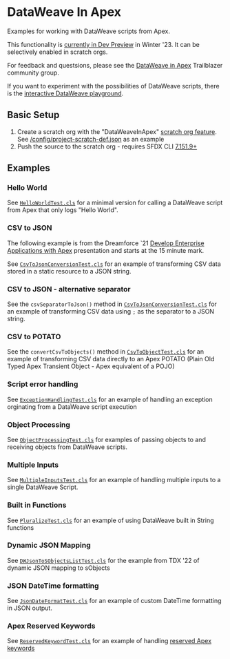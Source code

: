 # DataWeave In Apex
Examples for working with DataWeave scripts from Apex.

This functionality is [currently in Dev Preview](https://help.salesforce.com/s/articleView?id=release-notes.rn_apex_DataWeaveInApex_DevPreview.htm&type=5&release=240) in Winter '23. It can be selectively enabled in scratch orgs.

For feedback and questsions, please see the [DataWeave in Apex](https://trailhead.salesforce.com/trailblazer-community/groups/0F94S000000kGtKSAU) Trailblazer community group.

If you want to experiment with the possibilities of DataWeave scripts, there is the [interactive DataWeave playground](https://sfdc.co/dwlangfun).

## Basic Setup

1. Create a scratch org with the "DataWeaveInApex" [scratch org feature](https://developer.salesforce.com/docs/atlas.en-us.sfdx_dev.meta/sfdx_dev/sfdx_dev_scratch_orgs_def_file_config_values.htm). See [/config/project-scratch-def.json](/config/project-scratch-def.json#L4) as an example
2. Push the source to the scratch org - requires SFDX CLI [7.151.9+](https://github.com/forcedotcom/cli/blob/main/releasenotes/sfdx/README.md#71511-may-19-2022)


## Examples

### Hello World

See [`HelloWorldTest.cls`](/force-app/main/default/classes/HelloWorldTest.cls) for a minimal version for calling a DataWeave script from Apex that only logs "Hello World".

### CSV to JSON

The following example is from the Dreamforce `21 [Develop Enterprise Applications with Apex](https://www.salesforce.com/plus/experience/Dreamforce_2021/series/Developer/episode/episode-3/) presentation and starts at the 15 minute mark.

See [`CsvToJsonConversionTest.cls`](/force-app/main/default/classes/CsvToJsonConversionTest.cls) for an example of transforming CSV data stored in a static resource to a JSON string.

### CSV to JSON - alternative separator

See the `csvSeparatorToJson()` method in [`CsvToJsonConversionTest.cls`](/force-app/main/default/classes/CsvToJsonConversionTest.cls) for an example of transforming CSV data using `;` as the separator to a JSON string.

### CSV to POTATO

See the `convertCsvToObjects()` method in [`CsvToObjectTest.cls`](/force-app/main/default/classes/CsvToObjectTest.cls) for an example of transforming CSV data directly to an Apex POTATO (Plain Old Typed Apex Transient Object - Apex equivalent of a POJO)

### Script error handling

See [`ExceptionHandlingTest.cls`](/force-app/main/default/classes/ExceptionHandlingTest.cls) for an example of handling an exception orginating from a DataWeave script execution


### Object Processing

See [`ObjectProcessingTest.cls`](/force-app/main/default/classes/ObjectProcessingTest.cls) for examples of passing objects to and receiving objects from DataWeave scripts.

### Multiple Inputs

See [`MultipleInputsTest.cls`](/force-app/main/default/classes/MultipleInputsTest.cls) for an example of handling multiple inputs to a single DataWeave Script.

### Built in Functions

See [`PluralizeTest.cls`](/force-app/main/default/classes/PluralizeTest.cls) for an example of using DataWeave built in String functions

### Dynamic JSON Mapping

See [`DWJsonToSObjectsListTest.cls`](/force-app/main/default/classes/DWJsonToSObjectsListTest.cls) for the example from TDX '22 of dynamic JSON mapping to sObjects

### JSON DateTime formatting

See [`JsonDateFormatTest.cls`](/force-app/main/default/classes/JsonDateFormatTest.cls) for an example of custom DateTime formatting in JSON output.

### Apex Reserved Keywords

See [`ReservedKeywordTest.cls`](/force-app/main/default/classes/ReservedKeywordTest.cls) for an example of handling [reserved Apex keywords](https://developer.salesforce.com/docs/atlas.en-us.apexref.meta/apexref/apex_reserved_words.htm)